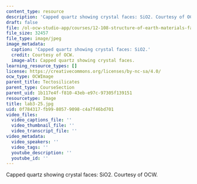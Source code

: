 ```yaml
---
content_type: resource
description: 'Capped quartz showing crystal faces: SiO2. Courtesy of OCW.'
draft: false
file: /ol-ocw-studio-app/courses/12-108-structure-of-earth-materials-fall-2004/0f784317fb9980579098c4a7f46bd701_lab3-25.jpg
file_size: 32457
file_type: image/jpeg
image_metadata:
  caption: 'Capped quartz showing crystal faces: SiO2.'
  credit: Courtesy of OCW.
  image-alt: Capped quartz showing crystal faces.
learning_resource_types: []
license: https://creativecommons.org/licenses/by-nc-sa/4.0/
ocw_type: OCWImage
parent_title: Tectosilicates
parent_type: CourseSection
parent_uid: 1b117e4f-f810-43eb-e97c-97305f139151
resourcetype: Image
title: lab3-25.jpg
uid: 0f784317-fb99-8057-9098-c4a7f46bd701
video_files:
  video_captions_file: ''
  video_thumbnail_file: ''
  video_transcript_file: ''
video_metadata:
  video_speakers: ''
  video_tags: ''
  youtube_description: ''
  youtube_id: ''
---
```

Capped quartz showing crystal faces: SiO2. Courtesy of OCW.
